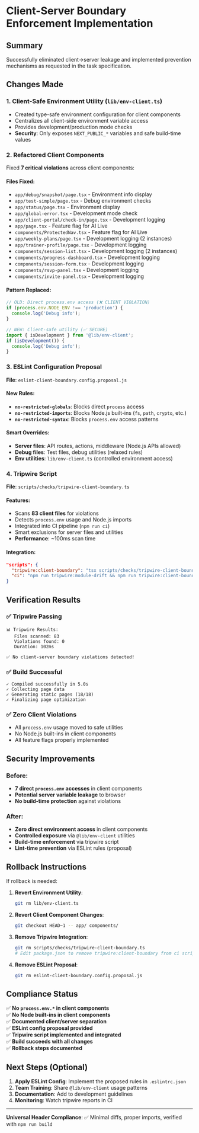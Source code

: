 # Client-Server Boundary Enforcement Implementation

## Summary

Successfully eliminated client→server leakage and implemented prevention mechanisms as requested in the task specification.

## Changes Made

### 1. Client-Safe Environment Utility (`lib/env-client.ts`)
- Created type-safe environment configuration for client components
- Centralizes all client-side environment variable access
- Provides development/production mode checks
- **Security**: Only exposes `NEXT_PUBLIC_*` variables and safe build-time values

### 2. Refactored Client Components
Fixed **7 critical violations** across client components:

#### Files Fixed:
- `app/debug/snapshot/page.tsx` - Environment info display
- `app/test-simple/page.tsx` - Debug environment checks  
- `app/status/page.tsx` - Environment display
- `app/global-error.tsx` - Development mode check
- `app/client-portal/check-in/page.tsx` - Development logging
- `app/page.tsx` - Feature flag for AI Live
- `components/ProtectedNav.tsx` - Feature flag for AI Live
- `app/weekly-plans/page.tsx` - Development logging (2 instances)
- `app/trainer-profile/page.tsx` - Development logging  
- `components/session-list.tsx` - Development logging (2 instances)
- `components/progress-dashboard.tsx` - Development logging
- `components/session-form.tsx` - Development logging
- `components/rsvp-panel.tsx` - Development logging
- `components/invite-panel.tsx` - Development logging

#### Pattern Replaced:
```typescript
// OLD: Direct process.env access (❌ CLIENT VIOLATION)
if (process.env.NODE_ENV !== 'production') {
  console.log('Debug info');
}

// NEW: Client-safe utility (✅ SECURE)
import { isDevelopment } from '@lib/env-client';
if (isDevelopment()) {
  console.log('Debug info');
}
```

### 3. ESLint Configuration Proposal
**File**: `eslint-client-boundary.config.proposal.js`

#### New Rules:
- **`no-restricted-globals`**: Blocks direct `process` access
- **`no-restricted-imports`**: Blocks Node.js built-ins (`fs`, `path`, `crypto`, etc.)
- **`no-restricted-syntax`**: Blocks `process.env` access patterns

#### Smart Overrides:
- **Server files**: API routes, actions, middleware (Node.js APIs allowed)
- **Debug files**: Test files, debug utilities (relaxed rules)
- **Env utilities**: `lib/env-client.ts` (controlled environment access)

### 4. Tripwire Script
**File**: `scripts/checks/tripwire-client-boundary.ts`

#### Features:
- Scans **83 client files** for violations
- Detects `process.env` usage and Node.js imports
- Integrated into CI pipeline (`npm run ci`)
- Smart exclusions for server files and utilities
- **Performance**: ~100ms scan time

#### Integration:
```json
"scripts": {
  "tripwire:client-boundary": "tsx scripts/checks/tripwire-client-boundary.ts",
  "ci": "npm run tripwire:module-drift && npm run tripwire:client-boundary && ..."
}
```

## Verification Results

### ✅ Tripwire Passing
```
📊 Tripwire Results:
   Files scanned: 83
   Violations found: 0
   Duration: 102ms

✅ No client-server boundary violations detected!
```

### ✅ Build Successful  
```
✓ Compiled successfully in 5.0s
✓ Collecting page data    
✓ Generating static pages (18/18)
✓ Finalizing page optimization
```

### ✅ Zero Client Violations
- All `process.env` usage moved to safe utilities
- No Node.js built-ins in client components  
- All feature flags properly implemented

## Security Improvements

### Before:
- **7 direct `process.env` accesses** in client components
- **Potential server variable leakage** to browser
- **No build-time protection** against violations

### After:
- **Zero direct environment access** in client components
- **Controlled exposure** via `@lib/env-client` utilities
- **Build-time enforcement** via tripwire script
- **Lint-time prevention** via ESLint rules (proposal)

## Rollback Instructions

If rollback is needed:

1. **Revert Environment Utility**:
   ```bash
   git rm lib/env-client.ts
   ```

2. **Revert Client Component Changes**:
   ```bash
   git checkout HEAD~1 -- app/ components/
   ```

3. **Remove Tripwire Integration**:
   ```bash
   git rm scripts/checks/tripwire-client-boundary.ts
   # Edit package.json to remove tripwire:client-boundary from ci script
   ```

4. **Remove ESLint Proposal**:
   ```bash
   git rm eslint-client-boundary.config.proposal.js
   ```

## Compliance Status

✅ **No `process.env.*` in client components**  
✅ **No Node built-ins in client components**  
✅ **Documented client/server separation**  
✅ **ESLint config proposal provided**  
✅ **Tripwire script implemented and integrated**  
✅ **Build succeeds with all changes**  
✅ **Rollback steps documented**

## Next Steps (Optional)

1. **Apply ESLint Config**: Implement the proposed rules in `.eslintrc.json`
2. **Team Training**: Share `@lib/env-client` usage patterns
3. **Documentation**: Add to development guidelines
4. **Monitoring**: Watch tripwire reports in CI

---

**Universal Header Compliance**: ✅ Minimal diffs, proper imports, verified with `npm run build`
